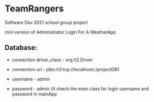 # TeamRangers
Software Dev 2021 school group project

mini version of Administrator Login For A WeatherApp

## Database:
- connection driver_class - org.h2.Driver

- connection url - jdbc:h2:tcp://localhost/./projectDB1
- username - admin
- password - admin
//t
check the main class for login username and password in mainApp
  

